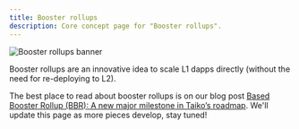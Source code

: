 ```yaml
---
title: Booster rollups
description: Core concept page for "Booster rollups".
---
```


![Booster rollups banner](~/assets/content/docs/core-concepts/booster-rollup-banner.png)

Booster rollups are an innovative idea to scale L1 dapps directly (without the need for re-deploying to L2).

The best place to read about booster rollups is on our blog post [Based Booster Rollup (BBR): A new major milestone in Taiko’s roadmap](https://taiko.mirror.xyz/anPjF35Mrc_xzYgOTbUmfjr_MlhE3L8ZBZIxqmz9GZ8). We'll update this page as more pieces develop, stay tuned!
